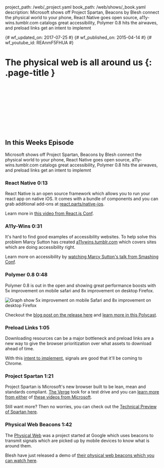 project_path: /web/_project.yaml
book_path: /web/shows/_book.yaml
description: Microsoft shows off Project Spartan, Beacons by Blesh connect the physical world to your phone, React Native goes open source, a11y-wins.tumblr.com catalogs great accessibility, Polymer 0.8 hits the airwaves, and preload links get an intent to implemnt

{# wf_updated_on: 2017-07-25 #}
{# wf_published_on: 2015-04-14 #}
{# wf_youtube_id: REAnmF5FHUA #}

# The physical web is all around us {: .page-title }


<div class="video-wrapper">
  <iframe class="devsite-embedded-youtube-video" data-video-id="REAnmF5FHUA"
          data-autohide="1" data-showinfo="0" frameborder="0" allowfullscreen>
  </iframe>
</div>


## In this Weeks Episode

Microsoft shows off Project Spartan, Beacons by Blesh connect the physical world to your phone, React Native goes open source, a11y-wins.tumblr.com catalogs great accessibility, Polymer 0.8 hits the airwaves, and preload links get an intent to implemnt

### React Native <span class="lazyweb-title-timestamp">0:13</span>

React Native is an open source framework which allows you to run your react app on native iOS.
It comes with a bundle of components and you can grab additional add-ons at <a href="http://react.parts/native-ios">react.parts/native-ios</a>.

Learn more in <a href="https://youtu.be/KVZ-P-ZI6W4">this video from React.js Conf</a>.

### A11y-Wins <span class="lazyweb-title-timestamp">0:31</span>

It's hard to find good examples of accessibility websites. To help solve this problem
Marcy Sutton has created <a href="http://a11ywins.tumblr.com/">a11ywins.tumblr.com</a>
which covers sites which are doing accessibility right.

Learn more on accessibility by <a href="https://vimeo.com/118697675">watching Marcy Sutton's talk from Smashing Conf</a>.

### Polymer 0.8 <span class="lazyweb-title-timestamp">0:48</span>

Polymer 0.8 is out in the open and showing great performance boosts with 5x improvement on mobile safari and 8x improvement on desktop Firefox.

<img src="./images/episode-1-benchmark.svg" alt="Graph show 5x improvement on mobile Safari and 8x improvement on desktop Firefox" />

Checkout the <a href="https://www.polymer-project.org/0.8/">blog post on the release here</a> and <a href="/web/shows/polycasts/season-2/first-look-polymer-0.8">learn more in this Polycast</a>.

### Preload Links <span class="lazyweb-title-timestamp">1:05</span>

Downloading resources can be a major bottleneck and preload links are a new way to give the browser prioritization over what assets to download ahead of time.

With this <a href="https://groups.google.com/a/chromium.org/forum/#!msg/blink-dev/Abrd-tbDyuQ/4YP6_yvBa94J">intent to implement</a>, signals are good that it'll be coming to Chrome.

### Project Spartan <span class="lazyweb-title-timestamp">1:21</span>

Project Spartan is Microsoft's new browser built to be lean, mean and standards compliant. <a href="http://www.theverge.com/2015/3/31/8319169/project-spartan-new-browser-microsoft-hands-on">The Verge</a> took for a test drive and you can <a href="https://www.youtube.com/watch?v=KKjkfkAmzAg">learn more from either</a> of <a href="https://www.youtube.com/watch?v=4A5ZXWTIlHw">these videos from Microsoft</a>.

Still want more? Then no worries, you can check out the <a href="http://blogs.msdn.com/b/ie/archive/2015/03/30/quot-project-spartan-quot-in-the-windows-technical-preview-build-10049.aspx">Technical Preview of Spartan here</a>.

### Physical Web Beacons <span class="lazyweb-title-timestamp">1:42</span>

The <a href="https://google.github.io/physical-web/">Physical Web</a> was a project started at Google which uses
beacons to transmit signals which are picked up by mobile devices to know what is around them.

Blesh have just released a demo of <a href="https://www.youtube.com/watch?v=8AryiXsPQ1Y">their physical web beacons which you can watch here</a>.

